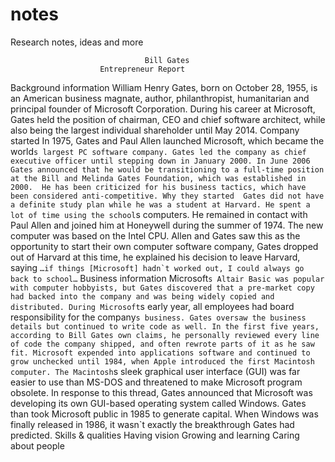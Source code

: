 # notes
Research notes, ideas and more


                                  Bill Gates
                        Entrepreneur Report


Background information
William Henry Gates, born on October 28, 1955, is an American business magnate, author, philanthropist, humanitarian and principal founder of Microsoft Corporation. During his career at Microsoft, Gates held the position of chairman, CEO and chief software architect, while also being the largest individual shareholder until May 2014.
Company started 
In 1975, Gates and Paul Allen launched Microsoft, which became the world`s largest PC software company. Gates led the company as chief executive officer until stepping down in January 2000. In June 2006 Gates announced that he would be transitioning to a full-time position at the Bill and Melinda Gates Foundation, which was established in 2000. 
He has been criticized for his business tactics, which have been considered anti-competitive.
Why they started 
Gates did not have a definite study plan while he was a student at Harvard. He spent a lot of time using the school`s computers. He remained in contact with Paul Allen and joined him at Honeywell during the summer of 1974. The new computer was based on the Intel CPU. Allen and Gates saw this as the opportunity to start their own computer software company, Gates dropped out of Harvard at this time, he explained his decision to leave Harvard, saying ``…if things [Microsoft] hadn`t worked out, I could always go back to school…``
Business information 
Microsoft`s Altair Basic was popular with computer hobbyists, but Gates discovered that a pre-market copy had backed into the company and was being widely copied and distributed. During Microsoft`s early year, all employees had board responsibility for the company`s business. Gates oversaw the business details but continued to write code as well. In the first five years, according to Bill Gates own claims, he personally reviewed every line of code the company shipped, and often rewrote parts of it as he saw fit.
Microsoft expended into applications software and continued to grow unchecked until 1984, when Apple introduced the first Macintosh computer. The Macintosh`s sleek graphical user interface (GUI) was far easier to use than MS-DOS and threatened to make Microsoft program obsolete. In response to this thread, Gates announced that Microsoft was developing its own GUI-based operating system called Windows. Gates than took Microsoft public in 1985 to generate capital. When Windows was finally released in 1986, it wasn`t exactly the breakthrough Gates had predicted.
Skills & qualities 
Having vision
Growing and learning 
Caring about people
